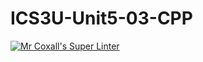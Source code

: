 # ICS3U-Unit5-03-CPP

[![Mr Coxall's Super Linter](https://github.com/CristianoSellitto/ICS3U-Unit5-03-CPP/workflows/Mr%20Coxall's%20Super%20Linter/badge.svg)](https://github.com/CristianoSellitto/ICS3U-Unit5-03-CPP/actions/)
